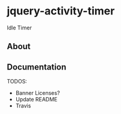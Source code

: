 jquery-activity-timer
=================

Idle Timer

## About

## Documentation

TODOS:

* Banner Licenses?
* Update README
* Travis
